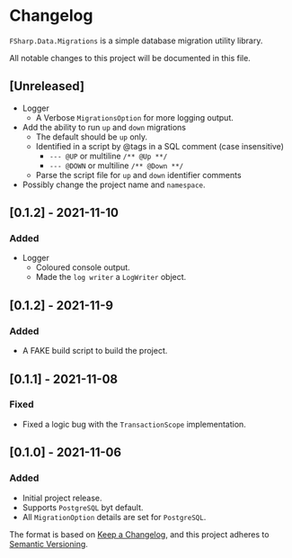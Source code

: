 # Changelog

`FSharp.Data.Migrations` is a simple database migration utility library.

All notable changes to this project will be documented in this file.

## [Unreleased]

- Logger
  - A Verbose `MigrationsOption` for more logging output.
- Add the ability to run `up` and `down` migrations
  - The default should be `up` only.
  - Identified in a script by @tags in a SQL comment (case insensitive)
    - `--- @UP` or multiline `/** @Up **/`
    - `--- @DOWN` or multiline `/** @Down **/`
  - Parse the script file for `up` and `down` identifier comments
- Possibly change the project name and `namespace`.

## [0.1.2] - 2021-11-10

### Added

- Logger
  - Coloured console output.
  - Made the `log writer` a `LogWriter` object.

## [0.1.2] - 2021-11-9

### Added

- A FAKE build script to build the project.

## [0.1.1] - 2021-11-08

### Fixed

- Fixed a logic bug with the `TransactionScope` implementation.

## [0.1.0] - 2021-11-06

### Added

- Initial project release.
- Supports `PostgreSQL` byt default.
- All `MigrationOption` details are set for `PostgreSQL`.

The format is based on [Keep a Changelog](https://keepachangelog.com/en/1.0.0/),
and this project adheres to [Semantic Versioning](https://semver.org/spec/v2.0.0.html).
